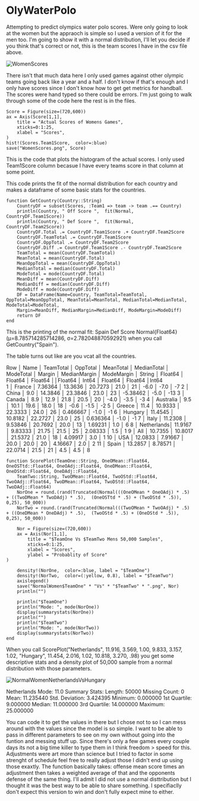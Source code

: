 # OlyWaterPolo
Attempting to predict olympics water polo scores. Were only going to look at the women but the appraoch is simple so I used a version of it for the men too. I'm going to show it with a normal distribution, I'll let you decide if you think that's correct or not, this is the team scores I have in the csv file above. 

![WomenScores](https://github.com/user-attachments/assets/b08a71ab-a759-44ad-a668-5e3f06ab5dce)

There isn't that much data here I only used games against other olympic teams going back like a year and a half. I don't know if that's enough and I only have scores since I don't know how to get get metrics for handball. The scores were hand typed so there could be errors. I'm just going to walk through some of the code here the rest is in the files. 



```
Score = Figure(size=(720,600))
ax = Axis(Score[1,1],
    title = "Actual Scores of Womens Games",
    xticks=0:1:25,
    xlabel = "Scores",
)
hist!(Scores.Team1Score,  color=:blue)
save("WomenScores.png", Score)
```
This is the code that plots the histogram of the actual scores. I only used Team1Score column becasue I have every teams score in that column at some point.


This code prints the fit of the normal distribution for each country and makes a dataframe of some basic stats for the countries.

```
function GetCountry(Country::String)
    CountryDF = subset(Scores, :Team1 => team -> team .== Country)
    println(Country, " Off Score ",  fit(Normal, CountryDF.Team1Score))
    println(Country, " Def Score ",  fit(Normal, CountryDF.Team2Score))
    CountryDF.Total .= CountryDF.Team1Score .+ CountryDF.Team2Score
    CountryDF.TeamTotal .= CountryDF.Team1Score
    CountryDF.OppTotal .= CountryDF.Team2Score
    CountryDF.Diff .= CountryDF.Team1Score .- CountryDF.Team2Score
    TeamTotal = mean(CountryDF.TeamTotal)
    MeanTotal = mean(CountryDF.Total)
    MeanOppTotal = mean(CountryDF.OppTotal)
    MedianTotal = median(CountryDF.Total)
    ModeTotal = mode(CountryDF.Total)
    MeanDiff = mean(CountryDF.Diff)
    MedianDiff = median(CountryDF.Diff)
    ModeDiff = mode(CountryDF.Diff)
    DF = DataFrame(Name=Country, TeamTotal=TeamTotal,  OppTotal=MeanOppTotal, MeanTotal=MeanTotal, MedianTotal=MedianTotal, ModeTotal=ModeTotal,
    Margin=MeanDiff, MedianMargin=MedianDiff, ModeMargin=ModeDiff)
    return DF
end
```

This is the printing of the normal fit: Spain Def Score Normal{Float64}(μ=8.785714285714286, σ=2.782048870592921) when you call GetCountry("Spain").



The table turns out like are you vcat all the countries. 

 Row │ Name       │   TeamTotal │ OppTotal │ MeanTotal  │ MedianTotal │ ModeTotal │ Margin    │ MedianMargin  │ ModeMargin 
     │ String     │   Float64   │ Float64  │ Float64    ││Float64     │ Int64     │ Float64   │ Float64       │Int64      
   1 │ France     │     7.36364 │ 13.3636  │   20.7273  │       21.0  │       21  │ -6.0      │         -7.0  │       -7
   2 │ China      │     9.0     │ 14.3846  │   23.3846  │       23.0  │       23  │ -5.38462  │         -5.0  │      -13
   3 │ Canada     │     8.9     │ 12.9     │   21.8     │       20.5  │       20  │ -4.0      │         -3.5  │        -3
   4 │ Australia  │     9.5     │ 10.1     │   19.6     │       18.0  │       18  │ -0.6      │         -1.5  │        -2
   5 │ Greece     │    11.4     │ 10.9333  │   22.3333  │       24.0  │       26  │ 0.466667  │        -1.0   │       -1
   6 │ Hungary    │    11.4545  │ 10.8182  │   22.2727  │       23.0  │       25  │ 0.636364  │      -1.0     │     -1
   7 │ Italy      │    11.2308  │  9.53846 │   20.7692  │       20.0  │       13  │ 1.69231   │        1.0    │       6
   8 │ Netherlands│    11.9167  │  9.83333 │   21.75    │       21.5  │       25  │ 2.08333   │         1.5   │       1
   9 │ All        │    10.7355  │ 10.8017  │   21.5372  │       21.0  │       18  │ 4.09917   │         3.0   │       1
  10 │ USA        │    12.0833  │  7.91667 │   20.0     │       20.0  │       20  │ 4.16667   │         2.0   │        2
  11 │ Spain      │    13.2857  │  8.78571 │   22.0714  │       21.5  │       21  │ 4.5       │         4.5   │        8




```
function ScorePlot(TeamOne::String, OneOMean::Float64, OneOSTtd::Float64, OneOAdj::Float64, OneDMean::Float64, OneDStd::Float64, OneDAdj::Float64,
    TeamTwo::String, TwoOMean::Float64, TwoOStd::Float64, TwoOAdj::Float64, TwoDMean::Float64, TwoDStd::Float64, TwoDAdj::Float64)
    NorOne = round.(rand(Truncated(Normal(((OneOMean * OneOAdj) * .5) + ((TwoDMean * TwoDAdj) * .5),  (OneOSTtd * .5) + (TwoDStd * .5)), 0,25), 50_000))
    NorTwo = round.(rand(Truncated(Normal(((TwoOMean * TwoOAdj) * .5) + ((OneDMean * OneDAdj) * .5),  (TwoOStd * .5) + (OneDStd * .5)), 0,25), 50_000))

    Nor = Figure(size=(720,600))
    ax = Axis(Nor[1,1],
        title = "$TeamOne Vs $TeamTwo Mens 50,000 Samples",
        xticks=0:1:25,
        xlabel = "Scores",
        ylabel = "Probablity of Score"
)

    density!(NorOne,  color=:blue, label = "$TeamOne")
    density!(NorTwo,  color=(:yellow, 0.8), label = "$TeamTwo")
    axislegend()
    save("NormalWomen$TeamOne" * "Vs" * "$TeamTwo" * ".png", Nor)
    println("")

    println("$TeamOne")
    println("Mode: ", mode(NorOne))
    display(summarystats(NorOne))
    println("")
    println("$TeamTwo")
    println("Mode: ", mode(NorTwo))
    display(summarystats(NorTwo))
end

```

When you call ScorePlot("Netherlands", 11.916, 3.569, 1.00, 9.833, 3.157, 1.02, "Hungary", 11.454, 2.016, 1.02, 10.818, 3.270, .98) you get some descriptive stats and a density plot of 50,000 sample from a normal distribution with those parameters.

![NormalWomenNetherlandsVsHungary](https://github.com/user-attachments/assets/1f251d27-1864-4117-8b49-79d1bb36add8)

Netherlands
Mode: 11.0
Summary Stats:
Length:         50000
Missing Count:  0
Mean:           11.235440
Std. Deviation: 3.424395
Minimum:        0.000000
1st Quartile:   9.000000
Median:         11.000000
3rd Quartile:   14.000000
Maximum:        25.000000

You can code it to get the values in there but I chose not to so I can mess around with the values since the model is so simple. I want to be able to pass in different parameters to see on my own without going into the funtion and messing stuff up. Since there's only a few games every couple days its not a big time killer to type them in I think freedom > speed for this. Adjustments were art more than science but I tried to factor in some strenght of schedule feel free to really adjust those I didn't end up using those exaxtly. The function basically takes: offense mean score times an adjustment then takes a weighted average of that and the opponents defense of the same thing.  I'll admit I did not use a normal disttribution but I thought it was the best way to be able to share something. I specifiaclly don't expect this version to win and don't fully expect mine to either.

